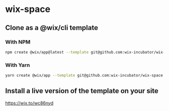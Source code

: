 # wix-space

## Clone as a @wix/cli template

### With NPM

```bash
npm create @wix/app@latest --template git@github.com:wix-incubator/wix-space.git
```

### With Yarn

```bash
yarn create @wix/app --template git@github.com:wix-incubator/wix-space.git
```

## Install a live version of the template on your site

https://wix.to/wc86nyd
